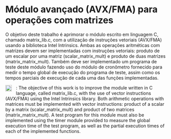 # Módulo avançado (AVX/FMA) para operações com matrizes

O objetivo deste trabalho é aprimorar o módulo escrito em linguagem C, chamado matrix_lib.c, com a utilização de instruções vetoriais (AVX/FMA) usando a biblioteca Intel Intrinsics. Ambas as operações aritméticas com matrizes devem ser implementadas com instruções vetoriais: produto de um escalar por uma matriz (scalar_matrix_mult) e produto de duas matrizes (matrix_matrix_mult). Também deve ser implementado um programa de teste deste módulo fazendo uso do módulo de cronômetro fornecido para medir o tempo global de execução do programa de teste, assim como os tempos parciais de execução de cada uma das funções implementadas.

<img align="left" alt="C" width="20px" style="padding-right:10px;"  src="https://user-images.githubusercontent.com/38985296/214684826-4f12a1ab-230d-4e46-adcb-ba1dc38ead88.png" /> :
The objective of this work is to improve the module written in C language, called matrix_lib.c, with the use of vector instructions (AVX/FMA) using the Intel Intrinsics library. Both arithmetic operations with matrices must be implemented with vector instructions: product of a scalar by a matrix (scalar_matrix_mult) and product of two matrices (matrix_matrix_mult). A test program for this module must also be implemented using the timer module provided to measure the global execution time of the test program, as well as the partial execution times of each of the implemented functions.
